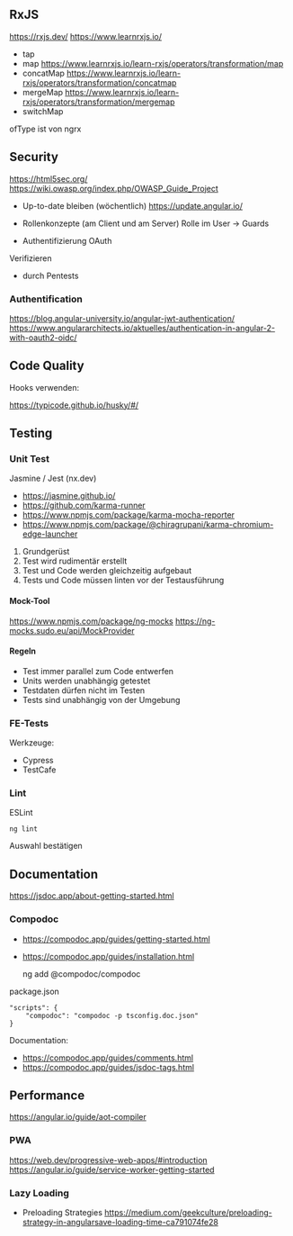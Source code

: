 ## RxJS

https://rxjs.dev/
https://www.learnrxjs.io/

- tap
- map
  https://www.learnrxjs.io/learn-rxjs/operators/transformation/map
- concatMap
  https://www.learnrxjs.io/learn-rxjs/operators/transformation/concatmap
- mergeMap
  https://www.learnrxjs.io/learn-rxjs/operators/transformation/mergemap
- switchMap

ofType ist von ngrx

## Security

https://html5sec.org/
https://wiki.owasp.org/index.php/OWASP_Guide_Project

- Up-to-date bleiben (wöchentlich)
  https://update.angular.io/

- Rollenkonzepte (am Client und am Server)
  Rolle im User -> Guards
- Authentifizierung OAuth

Verifizieren 
- durch Pentests

### Authentification

https://blog.angular-university.io/angular-jwt-authentication/
https://www.angulararchitects.io/aktuelles/authentication-in-angular-2-with-oauth2-oidc/

## Code Quality

Hooks verwenden:

https://typicode.github.io/husky/#/

## Testing

### Unit Test
Jasmine / Jest (nx.dev)

- https://jasmine.github.io/
- https://github.com/karma-runner
- https://www.npmjs.com/package/karma-mocha-reporter
- https://www.npmjs.com/package/@chiragrupani/karma-chromium-edge-launcher

1. Grundgerüst
2. Test wird rudimentär erstellt
3. Test und Code werden gleichzeitig aufgebaut
4. Tests und Code müssen linten vor der Testausführung

#### Mock-Tool
https://www.npmjs.com/package/ng-mocks
https://ng-mocks.sudo.eu/api/MockProvider

#### Regeln
- Test immer parallel zum Code entwerfen
- Units werden unabhängig getestet
- Testdaten dürfen nicht im Testen
- Tests sind unabhängig von der Umgebung


### FE-Tests
Werkzeuge:
- Cypress
- TestCafe

### Lint

ESLint

    ng lint

Auswahl bestätigen

## Documentation

https://jsdoc.app/about-getting-started.html

### Compodoc

- https://compodoc.app/guides/getting-started.html
- https://compodoc.app/guides/installation.html

    ng add @compodoc/compodoc

package.json

    "scripts": {
        "compodoc": "compodoc -p tsconfig.doc.json"
    } 

Documentation:

- https://compodoc.app/guides/comments.html
- https://compodoc.app/guides/jsdoc-tags.html

## Performance
https://angular.io/guide/aot-compiler

### PWA 

https://web.dev/progressive-web-apps/#introduction
https://angular.io/guide/service-worker-getting-started


### Lazy Loading

- Preloading Strategies
  https://medium.com/geekculture/preloading-strategy-in-angularsave-loading-time-ca791074fe28
